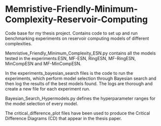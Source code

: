 # Memristive-Friendly-Minimum-Complexity-Reservoir-Computing
Code base for my thesis project. Contains code to set up and run benchmarking experiments on reservoir computing models of different complexities.

Memristive_Friendly_Minimum_Complexity_ESN.py contains all the models tested in the experiments:ESN, MF-ESN, RingESN, MF-RingESN, MinCompESN and MF-MinCompESN.

In the experiments_bayesian_search files is the code to run the experiments, which perform model selection through Bayesian search and then log the results of the best models found. The logs are thorough and create a new file for each experiment run. 

Bayesian_Search_Hypermodels.py defines the hyperparameter ranges for the model selection of every model.

The critical_difference_plot files have been used to produce the Critical Difference Diagrams (CD) that appear in the thesis paper.
